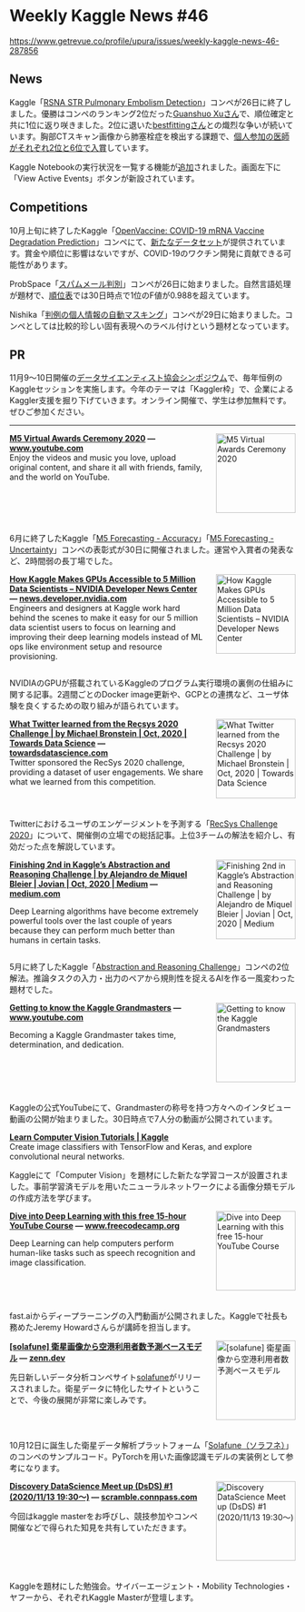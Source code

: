 # Weekly Kaggle News #46
https://www.getrevue.co/profile/upura/issues/weekly-kaggle-news-46-287856
<h3><h2>News</h2><p>Kaggle「<a href="https://www.kaggle.com/c/rsna-str-pulmonary-embolism-detection" target="_blank">RSNA STR Pulmonary Embolism Detection</a>」コンペが26日に終了しました。優勝はコンペのランキング2位だった<a href="https://www.kaggle.com/wowfattie" target="_blank">Guanshuo Xuさん</a>で、順位確定と共に1位に返り咲きました。2位に退いた<a href="https://www.kaggle.com/bestfitting" target="_blank">bestfittingさん</a>との熾烈な争いが続いています。胸部CTスキャン画像から肺塞栓症を検出する課題で、<a href="https://www.kaggle.com/c/rsna-str-pulmonary-embolism-detection/discussion/193401" target="_blank">個人参加の医師がそれぞれ2位と6位で入賞</a>しています。</p><p>Kaggle Notebookの実行状況を一覧する機能が<a href="https://www.kaggle.com/product-feedback/193925" target="_blank">追加</a>されました。画面左下に「View Active Events」ボタンが新設されています。</p><h2>Competitions</h2><p>10月上旬に終了したKaggle「<a href="https://www.kaggle.com/c/stanford-covid-vaccine?utm_campaign=Weekly%20Kaggle%20News&amp;utm_medium=email&amp;utm_source=Revue%20newsletter" target="_blank">OpenVaccine: COVID-19 mRNA Vaccine Degradation Prediction</a>」コンペにて、<a href="https://www.kaggle.com/c/stanford-covid-vaccine/discussion/192182" target="_blank">新たなデータセット</a>が提供されています。賞金や順位に影響はないですが、COVID-19のワクチン開発に貢献できる可能性があります。</p><p>ProbSpace「<a href="https://prob.space/competitions/spam_mail" target="_blank">スパムメール判別</a>」コンペが26日に始まりました。自然言語処理が題材で、<a href="https://prob.space/competitions/spam_mail/ranking" target="_blank">順位表</a>では30日時点で1位のF値が0.988を超えています。</p><p>Nishika「<a href="https://www.nishika.com/competitions/7/summary" target="_blank">判例の個人情報の自動マスキング</a>」コンペが29日に始まりました。コンペとしては比較的珍しい固有表現へのラベル付けという題材となっています。</p><h2>PR</h2><p>11月9〜10日開催の<a href="http://www.datascientist.or.jp/symp/2020/" target="_blank">データサイエンティスト協会シンポジウム</a>で、毎年恒例のKaggleセッションを実施します。今年のテーマは「Kaggler枠」で、企業によるKaggler支援を掘り下げていきます。オンライン開催で、学生は参加無料です。ぜひご参加ください。</p></h3>
<hr>
<p>
<img width="140" height="140" alt="M5 Virtual Awards Ceremony 2020" style="float: right; margin-left: 20px; margin-bottom: 20px;" src="https://s3.amazonaws.com/revue/items/images/006/725/876/thumb/hqdefault_live.jpg?1604010714" />
<strong style='display: block;'><a href="https://www.youtube.com/watch?feature=youtu.be&amp;utm_campaign=Weekly%20Kaggle%20News&amp;utm_medium=email&amp;utm_source=Revue%20newsletter&amp;v=cQ_xPo9F9h4">M5 Virtual Awards Ceremony 2020</a> &mdash; <a href="https://www.youtube.com/watch?v=cQ_xPo9F9h4&amp;feature=youtu.be">www.youtube.com</a></strong>
Enjoy the videos and music you love, upload original content, and share it all with friends, family, and the world on YouTube.
</p>
<div style='clear: both;'></div>
<p><p>6月に終了したKaggle「<a href="https://www.kaggle.com/c/m5-forecasting-accuracy?utm_campaign=Weekly%20Kaggle%20News&amp;utm_medium=email&amp;utm_source=Revue%20newsletter" target="_blank">M5 Forecasting&nbsp;- Accuracy</a>」「<a href="https://www.kaggle.com/c/m5-forecasting-uncertainty?utm_campaign=Weekly%20Kaggle%20News&amp;utm_medium=email&amp;utm_source=Revue%20newsletter" target="_blank">M5 Forecasting - Uncertainty</a>」コンペの表彰式が30日に開催されました。運営や入賞者の発表など、2時間弱の長丁場でした。</p></p>
<p>
<img width="140" height="140" alt="How Kaggle Makes GPUs Accessible to 5 Million Data Scientists – NVIDIA Developer News Center" style="float: right; margin-left: 20px; margin-bottom: 20px;" src="https://s3.amazonaws.com/revue/items/images/006/722/083/thumb/gtc20-fall-web-keynote-watch-now-dev-news-280X240.jpg?1603967210" />
<strong style='display: block;'><a href="https://news.developer.nvidia.com/how-kaggle-makes-gpus-accessible-to-5-million-data-scientists/?utm_campaign=Weekly%20Kaggle%20News&amp;utm_medium=email&amp;utm_source=Revue%20newsletter">How Kaggle Makes GPUs Accessible to 5 Million Data Scientists – NVIDIA Developer News Center</a> &mdash; <a href="https://news.developer.nvidia.com/how-kaggle-makes-gpus-accessible-to-5-million-data-scientists/">news.developer.nvidia.com</a></strong>
Engineers and designers at Kaggle work hard behind the scenes to make it easy for our 5 million data scientist users to focus on learning and improving their deep learning models instead of ML ops like environment setup and resource provisioning.
</p>
<div style='clear: both;'></div>
<p><p>NVIDIAのGPUが搭載されているKaggleのプログラム実行環境の裏側の仕組みに関する記事。2週間ごとのDocker image更新や、GCPとの連携など、ユーザ体験を良くするための取り組みが語られています。</p></p>
<p>
<img width="140" height="140" alt="What Twitter learned from the Recsys 2020 Challenge | by Michael Bronstein | Oct, 2020 | Towards Data Science" style="float: right; margin-left: 20px; margin-bottom: 20px;" src="https://s3.amazonaws.com/revue/items/images/006/710/725/thumb/0*uncdoGmsvqoBG1gz?1603775124" />
<strong style='display: block;'><a href="https://towardsdatascience.com/what-twitter-learned-from-the-recsys-2020-challenge-d3ae2f7ccf0f?gi=1a27354a3b9&amp;utm_campaign=Weekly%20Kaggle%20News&amp;utm_medium=email&amp;utm_source=Revue%20newsletter">What Twitter learned from the Recsys 2020 Challenge | by Michael Bronstein | Oct, 2020 | Towards Data Science</a> &mdash; <a href="https://towardsdatascience.com/what-twitter-learned-from-the-recsys-2020-challenge-d3ae2f7ccf0f?gi=1a27354a3b9">towardsdatascience.com</a></strong>
Twitter sponsored the RecSys 2020 challenge, providing a dataset of user engagements. We share what we learned from this competition.
</p>
<div style='clear: both;'></div>
<p><p>Twitterにおけるユーザのエンゲージメントを予測する「<a href="https://recsys-twitter.com/?utm_campaign=Weekly%20Kaggle%20News&amp;utm_medium=email&amp;utm_source=Revue%20newsletter" target="_blank">RecSys Challenge 2020</a>」について、開催側の立場での総括記事。上位3チームの解法を紹介し、有効だった点を解説しています。</p></p>
<p>
<img width="140" height="140" alt="Finishing 2nd in Kaggle’s Abstraction and Reasoning Challenge | by Alejandro de Miquel Bleier | Jovian | Oct, 2020 | Medium" style="float: right; margin-left: 20px; margin-bottom: 20px;" src="https://s3.amazonaws.com/revue/items/images/006/725/875/thumb/1*VzSTFhNhyz77FQLXk72FjQ.png?1604010687" />
<strong style='display: block;'><a href="https://medium.com/jovianml/finishing-2nd-in-kaggles-abstraction-and-reasoning-challenge-24e59c07b50a?utm_campaign=Weekly%20Kaggle%20News&amp;utm_medium=email&amp;utm_source=Revue%20newsletter">Finishing 2nd in Kaggle’s Abstraction and Reasoning Challenge | by Alejandro de Miquel Bleier | Jovian | Oct, 2020 | Medium</a> &mdash; <a href="https://medium.com/jovianml/finishing-2nd-in-kaggles-abstraction-and-reasoning-challenge-24e59c07b50a">medium.com</a></strong>
<p>Deep Learning algorithms have become extremely powerful tools over the last couple of years because they can perform much better than humans in certain tasks.</p>
</p>
<div style='clear: both;'></div>
<p><p>5月に終了したKaggle「<a href="https://www.kaggle.com/c/abstraction-and-reasoning-challenge" target="_blank">Abstraction and Reasoning Challenge</a>」コンペの2位解法。推論タスクの入力・出力のペアから規則性を捉えるAIを作る一風変わった題材でした。</p></p>
<p>
<img width="140" height="140" alt="Getting to know the Kaggle Grandmasters" style="float: right; margin-left: 20px; margin-bottom: 20px;" src="https://s3.amazonaws.com/revue/items/images/006/722/065/thumb/hqdefault.jpg?1603967097" />
<strong style='display: block;'><a href="https://www.youtube.com/playlist?list=PLqFaTIg4myu_nXnLEgDfhPhfMqeMQ_Bcl&amp;utm_campaign=Weekly%20Kaggle%20News&amp;utm_medium=email&amp;utm_source=Revue%20newsletter">Getting to know the Kaggle Grandmasters</a> &mdash; <a href="https://www.youtube.com/playlist?list=PLqFaTIg4myu_nXnLEgDfhPhfMqeMQ_Bcl">www.youtube.com</a></strong>
<p>Becoming a Kaggle Grandmaster takes time, determination, and dedication. </p>
</p>
<div style='clear: both;'></div>
<p><p>Kaggleの公式YouTubeにて、Grandmasterの称号を持つ方々へのインタビュー動画の公開が始まりました。30日時点で7人分の動画が公開されています。</p></p>
<p>
<strong style='display: block;'><a href="https://www.kaggle.com/learn/computer-vision?utm_campaign=Weekly%20Kaggle%20News&amp;utm_medium=email&amp;utm_source=Revue%20newsletter">Learn Computer Vision Tutorials | Kaggle</a></strong>
Create image classifiers with TensorFlow and Keras, and explore convolutional neural networks.
</p>
<p><p>Kaggleにて「Computer Vision」を題材にした新たな学習コースが設置されました。事前学習済モデルを用いたニューラルネットワークによる画像分類モデルの作成方法を学びます。</p></p>
<p>
<img width="140" height="140" alt="Dive into Deep Learning with this free 15-hour YouTube Course" style="float: right; margin-left: 20px; margin-bottom: 20px;" src="https://s3.amazonaws.com/revue/items/images/006/703/492/thumb/fastai.png?1603668808" />
<strong style='display: block;'><a href="https://www.freecodecamp.org/news/learn-deep-learning-from-the-president-of-kaggle/?utm_campaign=Weekly%20Kaggle%20News&amp;utm_medium=email&amp;utm_source=Revue%20newsletter">Dive into Deep Learning with this free 15-hour YouTube Course</a> &mdash; <a href="https://www.freecodecamp.org/news/learn-deep-learning-from-the-president-of-kaggle/">www.freecodecamp.org</a></strong>
<p>Deep Learning can help computers perform human-like tasks such as speech recognition and image classification.</p>
</p>
<div style='clear: both;'></div>
<p><p>fast.aiからディープラーニングの入門動画が公開されました。Kaggleで社長も務めたJeremy Howardさんらが講師を担当します。</p></p>
<p>
<img width="140" height="140" alt="[solafune] 衛星画像から空港利用者数予測ベースモデル" style="float: right; margin-left: 20px; margin-bottom: 20px;" src="https://s3.amazonaws.com/revue/items/images/006/698/666/thumb/ogp-base_mrsu7s.png?1603535399" />
<strong style='display: block;'><a href="https://zenn.dev/nmygle/articles/eb22dd1aa19331987f6f?utm_campaign=Weekly%20Kaggle%20News&amp;utm_medium=email&amp;utm_source=Revue%20newsletter">[solafune] 衛星画像から空港利用者数予測ベースモデル</a> &mdash; <a href="https://zenn.dev/nmygle/articles/eb22dd1aa19331987f6f">zenn.dev</a></strong>
<p>先日新しいデータ分析コンペサイト<a href="https://solafune.com/" target="_blank">solafune</a>がリリースされました。衛星データに特化したサイトということで、今後の展開が非常に楽しみです。</p>
</p>
<div style='clear: both;'></div>
<p><p>10月12日に誕生した衛星データ解析プラットフォーム「<a href="https://solafune.com/?utm_campaign=Weekly%20Kaggle%20News&amp;utm_medium=email&amp;utm_source=Revue%20newsletter" target="_blank">Solafune（ソラフネ）</a>」のコンペのサンプルコード。PyTorchを用いた画像認識モデルの実装例として参考になります。</p></p>
<p>
<img width="140" height="140" alt="Discovery DataScience Meet up (DsDS) #1 (2020/11/13 19:30〜)" style="float: right; margin-left: 20px; margin-bottom: 20px;" src="https://s3.amazonaws.com/revue/items/images/006/722/223/thumb/05680ba097a8d8d0bf7cb7b74cbbe86e.png?1603968452" />
<strong style='display: block;'><a href="https://scramble.connpass.com/event/191304/?utm_campaign=Weekly%20Kaggle%20News&amp;utm_medium=email&amp;utm_source=Revue%20newsletter">Discovery DataScience Meet up (DsDS) #1 (2020/11/13 19:30〜)</a> &mdash; <a href="https://scramble.connpass.com/event/191304/">scramble.connpass.com</a></strong>
<p>今回はkaggle masterをお呼びし、競技参加やコンペ開催などで得られた知見を共有していただきます。</p>
</p>
<div style='clear: both;'></div>
<p><p>Kaggleを題材にした勉強会。サイバーエージェント・Mobility Technologies・ヤフーから、それぞれKaggle Masterが登壇します。</p></p>
